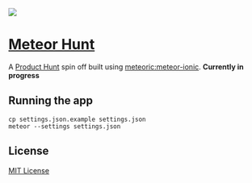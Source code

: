 ![](public/favicon-96x96.png)

# [Meteor Hunt](http://meteorhunt.meteor.com/)

A [Product Hunt](http://www.producthunt.com/apps/ios) spin off built using [meteoric:meteor-ionic](https://github.com/meteoric/meteor-ionic). **Currently in progress**

## Running the app

```
cp settings.json.example settings.json
meteor --settings settings.json
```
## License
[MIT License](https://github.com/meteoric/meteorhunt/blob/master/LICENSE)
